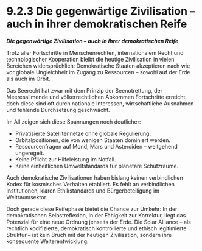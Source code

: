# 9.2.3 Die gegenwärtige Zivilisation – auch in ihrer demokratischen Reife

_**Die gegenwärtige Zivilisation – auch in ihrer demokratischen Reife**_

Trotz aller Fortschritte in Menschenrechten, internationalem Recht und technologischer Kooperation bleibt die heutige Zivilisation in vielen Bereichen widersprüchlich: Demokratische Staaten akzeptieren nach wie vor globale Ungleichheit im Zugang zu Ressourcen – sowohl auf der Erde als auch im Orbit.

Das Seerecht hat zwar mit dem Prinzip der Seenotrettung, der Meeresallmende und völkerrechtlichen Abkommen Fortschritte erreicht, doch diese sind oft durch nationale Interessen, wirtschaftliche Ausnahmen und fehlende Durchsetzung geschwächt.

Im All zeigen sich diese Spannungen noch deutlicher:

* Privatisierte Satellitennetze ohne globale Regulierung.
* Orbitalpositionen, die von wenigen Staaten dominiert werden.
* Ressourcenfragen auf Mond, Mars und Asteroiden – weitgehend ungeregelt.
* Keine Pflicht zur Hilfeleistung im Notfall.
* Keine einheitlichen Umweltstandards für planetare Schutzräume.

Auch demokratische Zivilisationen haben bislang keinen verbindlichen Kodex für kosmisches Verhalten etabliert. Es fehlt an verbindlichen Institutionen, klaren Ethikstandards und Bürgerbeteiligung im Weltraumsektor.

Doch gerade diese Reifephase bietet die Chance zur Umkehr: In der demokratischen Selbstreflexion, in der Fähigkeit zur Korrektur, liegt das Potenzial für eine neue Ordnung jenseits der Erde. Die Solar Alliance – als rechtlich kodifizierte, demokratisch kontrollierte und ethisch legitimierte Struktur – ist kein Bruch mit der heutigen Zivilisation, sondern ihre konsequente Weiterentwicklung.
